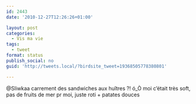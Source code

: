 ```yaml
---
id: 2443
date: '2010-12-27T12:26:26+01:00'

layout: post
categories:
  - Vis ma vie
tags:
  - tweet
format: status
publish_social: no
guid: 'http://tweets.local/?birdsite_tweet=19368505778380801'

---
```


@Sliwkaa carrement des sandwiches aux huîtres ?! ó\_Ò moi c’était très soft, pas de fruits de mer pr moi, juste roti + patates douces
